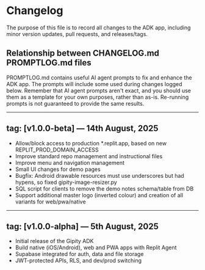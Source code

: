 # Changelog

The purpose of this file is to record all changes to the ADK app, including minor version updates, pull requests, and releases/tags.

## Relationship between CHANGELOG.md PROMPTLOG.md files
PROMPTLOG.md contains useful AI agent prompts to fix and enhance the ADK app. The prompts will include some used during changes logged below. Remember that AI agent prompts aren't exact, and you should use them as a template for your own purposes, rather than as-is. Re-running prompts is not guaranteed to provide the same results.

---

## tag: [v1.0.0-beta] — 14th August, 2025
- Allow/block access to production *.replit.app, based on new REPLIT_PROD_DOMAIN_ACCESS
- Improve standard repo management and instructional files
- Improve menu and navigation management
- Small UI changes for demo pages
- Bugfix: Android drawable resources must use underscores but had hypens, so fixed gipity-image-resizer.py
- SQL script for clients to remove the demo notes schema/table from DB
- Support additional master logo (inverted colour) and creation of all variants for web/pwa/native

---

## tag: [v1.0.0-alpha] — 5th August, 2025
- Initial release of the Gipity ADK
- Build native (iOS/Android), web and PWA apps with Replit Agent
- Supabase integrated for auth, data and file storage
- JWT-protected APIs, RLS, and dev/prod switching